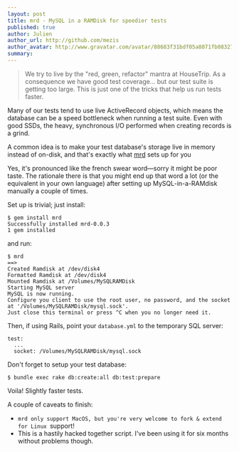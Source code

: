 ```yaml
---
layout: post
title: mrd - MySQL in a RAMDisk for speedier tests
published: true
author: Julien
author_url: http://github.com/mezis
author_avatar: http://www.gravatar.com/avatar/88683f31bdf05a8071fb08327b3919cb.png
summary:
---
```


> We try to live by the "red, green, refactor" mantra at HouseTrip. As a
> consequence we have good test coverage... but our test suite is getting
> too large. This is just one of the tricks that help us run tests faster.

Many of our tests tend to use live ActiveRecord objects, which means the
database can be a speed bottleneck when running a test suite. Even with good
SSDs, the heavy, synchronous I/O performed when creating records is a grind.

A common idea is to make your test database's storage live in memory instead
of on-disk, and that's exactly what [mrd](https://github.com/mezis/mrd) sets
up for you

Yes, it's pronounced like the french swear word—sorry it might be poor
taste. The rationale there is that you might end up that word a lot (or the
equivalent in your own language) after setting up MySQL-in-a-RAMdisk
manually a couple of times.

Set up is trivial; just install:

    $ gem install mrd
    Successfully installed mrd-0.0.3
    1 gem installed

and run:

    $ mrd
    ==>
    Created Ramdisk at /dev/disk4
    Formatted Ramdisk at /dev/disk4
    Mounted Ramdisk at /Volumes/MySQLRAMDisk
    Starting MySQL server
    MySQL is now running.
    Configure you client to use the root user, no password, and the socket at '/Volumes/MySQLRAMDisk/mysql.sock'.
    Just close this terminal or press ^C when you no longer need it.

Then, if using Rails, point your `database.yml` to the temporary SQL server:
  
    test:
      ...
      socket: /Volumes/MySQLRAMDisk/mysql.sock

Don't forget to setup your test database:

    $ bundle exec rake db:create:all db:test:prepare

Voila! Slightly faster tests.

A couple of caveats to finish:

- `mrd only support MacOS, but you're very welcome to fork & extend for Linux
  `support!
- This is a hastily hacked together script. I've been using it for six months without problems though.
